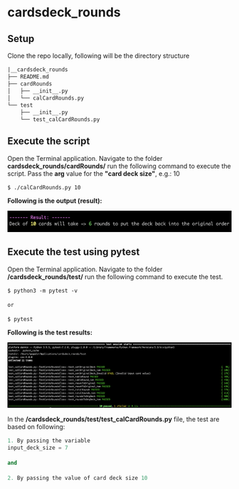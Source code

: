 # cardsdeck_rounds

## Setup
Clone the repo locally, following will be the directory structure
```
|__cardsdeck_rounds
├── README.md
├── cardRounds
│   ├── __init__.py
│   └── calCardRounds.py
└── test
    ├── __init__.py
    └── test_calCardRounds.py
```

## Execute the script

Open the Terminal application. Navigate to the folder **cardsdeck_rounds/cardRounds/** run the following command to execute the script. Pass the **arg** value for the **"card deck size"**, e.g.: 10

```shell
$ ./calCardRounds.py 10
```

**Following is the output (result):**

![result](./img/script_result.png)

## Execute the test using pytest

Open the Terminal application. Navigate to the folder **/cardsdeck_rounds/test/** run the following command to execute the test.

```shell
$ python3 -m pytest -v

or 

$ pytest
```

**Following is the test results:**

![result](./img/test_result.png)

In the **/cardsdeck_rounds/test/test_calCardRounds.py** file, the test are based on following:
```python
1. By passing the variable
input_deck_size = 7

and

2. By passing the value of card deck size 10

```


